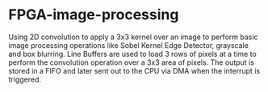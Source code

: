 # FPGA-image-processing

Using 2D convolution to apply a 3x3 kernel over an image to perform basic image processing operations like Sobel Kernel Edge Detector, grayscale and box blurring. Line Buffers are used to load 3 rows of pixels at a time to perform the convolution operation over a 3x3 area of pixels. The output is stored in a FIFO and later sent out to the CPU via DMA when the interrupt is triggered.
